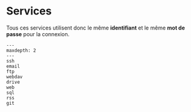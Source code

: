 Services
========

Tous ces services utilisent donc le même **identifiant** et le même **mot de passe**
pour la connexion.


```{toctree}
---
maxdepth: 2
---
ssh
email
ftp
webdav
drive
web
sql
rss
git
```
